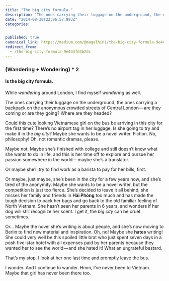 ```yaml
---
title: "The big city formula."
description: "The ones carrying their luggage on the underground, the ones carrying a backpack on the anonymous crowded streets of Central London — are they coming or are they going? Where are they headed? Could…"
date: "2014-08-30T23:06:57.993Z"
categories: 


published: true
canonical_link: https://medium.com/@magalhini/the-big-city-formula-9e443fd3b2dc
redirect_from:
  - /the-big-city-formula-9e443fd3b2dc
---
```


  

### (Wandering + Wondering) \* 2

#### Is the big city formula.

While _wandering_ around London, I find myself _wondering_ as well.

The ones carrying their luggage on the underground, the ones carrying a backpack on the anonymous crowded streets of Central London — are they coming or are they going? Where are they headed?

Could this cute looking Vietnamese girl on the bus be arriving in this city for the first time? There’s no airport tag in her luggage. Is she going to try and make it in the _big city_? Maybe she wants to be a novel writer. Fiction. No, philosophy! Oh, not romantic dramas, please.

Maybe not. Maybe she’s finished with college and still doesn’t know what she wants to do in life, and this is her time off to explore and pursue her passion somewhere in the world — maybe she’s a translator.

Or maybe she’ll try to find work as a barista to pay for her bills, first.

Or maybe, just maybe, she’s been in _the city_ for a few years now, and she’s tired of the anonymity. Maybe she wants to be a novel writer, but the competition is just too fierce. She’s decided to leave it all behind, she misses her family and friends in **Hải Phòng** too much and has made the tough decision to pack her bags and go back to the old familiar feeling of North Vietnam. She hasn’t seen her parents in 6 years, and wonders if her dog will still recognize her scent. I get it, the _big city_ can be cruel sometimes.

Or… Maybe the novel she’s writing is about people, and she’s now moving to Berlin to find new material and inspiration. Oh, no! Maybe she **hates** writing! She could very well be this spoiled little brat who just spent seven days in a posh five-star hotel with all expenses paid by her parents because they wanted her to see the world — and she hated it! What an ungrateful bastard.

That’s my stop. I look at her one last time and promptly leave the bus.

I wonder. And I continue to wander. Hmm, I’ve never been to Vietnam. Maybe that girl has never been there too.

